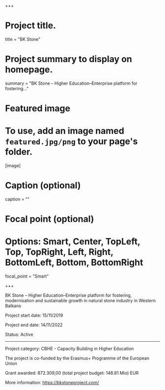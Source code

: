+++

# Project title.
title = "BK Stone"

# Project summary to display on homepage.
summary = "BK Stone – Higher Education–Enterprise platform for fostering..."

# Featured image
# To use, add an image named `featured.jpg/png` to your page's folder. 
[image]
  # Caption (optional)
  caption = ""

  # Focal point (optional)
  # Options: Smart, Center, TopLeft, Top, TopRight, Left, Right, BottomLeft, Bottom, BottomRight
  focal_point = "Smart"

+++

BK Stone – Higher Education–Enterprise platform for fostering, modernisation and sustainable growth in natural stone industry in Western Balkans

Project start date: 15/11/2019

Project end date: 14/11/2022

Status: Active

---

Project category: CBHE - Capacity Building in Higher Education

The project is co-funded by the Erasmus+ Programme of the European Union

Grant awarded: 872.309,00 (total project budget: 148.81 Mio) EUR

More information: https://bkstoneproject.com/
